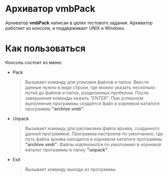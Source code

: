 # Архиватор vmbPack

Архиватор **vmbPack** написан в целях тестового задания.
Архиватор работает из консоли, и поддерживает UNIX и Windows.

# Как пользоваться
Консоль состоит из меню:
-	Pack
     >Вызывает команду для упаковки файлов и папок. Ввести данные  нужно в виде строки, где можно указать несколько путей до файлов и папок, разделенных пробелом. После завершения команды нажать *"ENTER"*.
     При успешном выполнение программы создается файл в корневом каталоге программы **"archive.vmb"**.
-	Unpack
     >Вызывает команду для распаковки файла архива, созданного данной программой. Программа настроена по умолчанию, где путь файла архива находится в корневом каталоге программы **"archive.vmb"**. Файлы извлекаются по умолчанию в корневой каталог программы в папку **"unpack"**.
-	Exit
     >Вызывает команду выхода из программы
